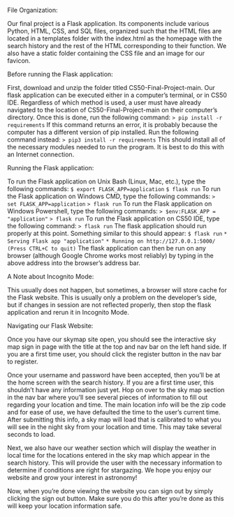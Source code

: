 File Organization:

Our final project is a Flask application. Its components include various Python, HTML, CSS, and SQL files, organized such that the HTML files are located in a templates folder with the index.html as the homepage with the search history and the rest of the HTML corresponding to their function. We also have a static folder containing the CSS file and an image for our favicon.

Before running the Flask application:

First, download and unzip the folder titled CS50-Final-Project-main. Our flask application can be executed either in a computer’s terminal, or in CS50 IDE. Regardless of which method is used, a user must have already navigated to the location of CS50-Final-Project-main on their computer’s directory. Once this is done, run the following command:
`> pip install -r requirements`
If this command returns an error, it is probably because the computer has a different version of pip installed. Run the following command instead:
`> pip3 install -r requirements`
This should install all of the necessary modules needed to run the program. It is best to do this with an Internet connection.


Running the Flask application:

To run the Flask application on Unix Bash (Linux, Mac, etc.), type the following commands:
`$ export FLASK_APP=application`
`$ flask run`
To run the Flask application on Windows CMD, type the following commands:
`> set FLASK_APP=application`
`> flask run`
To run the Flask application on Windows Powershell, type the following commands:
`> $env:FLASK_APP = "application"`
`> flask run`
To run the Flask application on CS50 IDE, type the following command:
`> flask run`
The flask application should run properly at this point. Something similar to this should appear:
`$ flask run`
 `* Serving Flask app "application"`
 `* Running on http://127.0.0.1:5000/ (Press CTRL+C to quit)`
The flask application can then be run on any browser (although Google Chrome works most reliably) by typing in the above address into the browser’s address bar. 




A Note about Incognito Mode:

This usually does not happen, but sometimes, a browser will store cache for the Flask website. This is usually only a problem on the developer’s side, but if changes in session are not reflected properly, then stop the flask application and rerun it in Incognito Mode.

Navigating our Flask Website:

Once you have our skymap site open, you should see the interactive sky map sign in page with the title at the top and nav bar on the left hand side. If you are a first time user, you should click the register button in the nav bar to register. 

Once your username and password have been accepted, then you’ll be at the home screen with the search history. If you are a first time user, this shouldn’t have any information just yet. Hop on over to the sky map section in the nav bar where you’ll see several pieces of information to fill out regarding your location and time. The main location info will be the zip code and for ease of use, we have defaulted the time to the user’s current time. After submitting this info, a sky map will load that is calibrated to what you will see in the night sky from your location and time. This may take several seconds to load. 

Next, we also have our weather section which will display the weather in local time for the locations entered in the sky map which appear in the search history. This will provide the user with the necessary information to determine if conditions are right for stargazing. We hope you enjoy our website and grow your interest in astronomy!

Now, when you’re done viewing the website you can sign out by simply clicking the sign out button. Make sure you do this after you’re done as this will keep your location information safe. 
